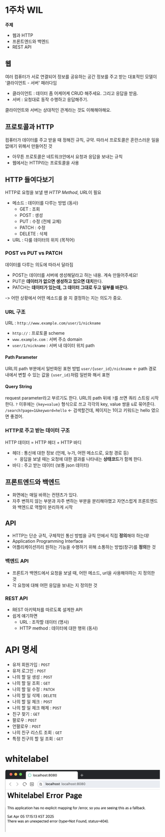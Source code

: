 # 1주차 WIL

**주제**
- 웹과 HTTP
- 프론트엔드와 백엔드
- REST API

## 웹
여러 컴퓨터가 서로 연결되어 정보를 공유하는 공간
정보를 주고 받는 대표적인 모델이 '클라이언트 - 서버' 패러다임
- 클라이언트 : 데이터 좀 어케어케 CRUD 해주세요. 그리고 응답을 받음.
- 서버 : 요청대로 동작 수행하고 응답해주기.

클라이언트와 서버는 상대적인 관계라는 것도 이해해야해요.

## 프로토콜과 HTTP
컴퓨터가 데이터를 주고 받을 때 정해진 규칙, 규약.
따라서 프로토콜은 혼란스러운 일을 없애기 위해서 만들어진 것
- 아무튼 프로토콜은 네트워크안에서 요청과 응답을 보내는 규칙
- 웹에서는 HTTP라는 프로토콜을 사용

## HTTP 들여다보기
HTTP로 요청을 보낼 땐 _HTTP Method_, *URL*이 필요
- 메소드 : 데이터를 다루는 방법 (동사)
  - GET : 조회
  - POST : 생성
  - PUT : 수정 (전체 교체)
  - PATCH : 수정
  - DELETE : 삭제
- URL : 다룰 데이터의 위치 (목적어)

### POST vs PUT vs PATCH
데이터를 다루는 의도에 따라서 달라짐
- POST는 데이터를 서버에 생성해달라고 하는 내용. 계속 만들어주세요!
- PUT은 **데이터가 없으면 생성하고 있으면 대치**한다.
- PATCH는 **데이터가 있는데, 그 데이터 그대로 두고 일부를 바꾼다.**

-> 어떤 상황에서 어떤 메소드를 쓸 지 결정하는 지는 의도가 중요.

### URL 구조
URL : `http://www.example.com/user/1/nickname`
- `http://` : 프로토콜 scheme
- `www.example.com` : 서버 주소 domain
- `user/1/nickname` : 서버 내 데이터 위치 path

#### Path Parameter
URL의 path 부분에서 일반화된 표현 방법
`user/{user_id}/nickname` <- path 경로 내에서 변할 수 있는 값을 `{user_id}`처럼 일반화 해서 표현

#### Query String
request parameter라고 부르기도 한다.
URL의 path 뒤에 `?`를 쓰면 쿼리 스트링 시작한다.
`?` 이후에는 `{key=value}` 형식으로 쓰고 각각의 key, value 쌍을 `&`로 묶어준다.
`/search?page=1&keyword=hello` <- 검색할건데, 페이지는 1이고 키워드는 hello 였으면 좋겠어.

### HTTP로 주고 받는 데이터 구조
HTTP 데이터 = HTTP 헤더 + HTTP 바디
- 헤더 : 통신에 대한 정보 (언제, 누가, 어떤 메소드로, 요청 경로 등)
  - 응답을 보낼 때는 요청에 대한 결과를 나타내는 **상태코드**가 함께 한다.
- 바디 : 주고 받는 데이터 (보통 json 데이터)

## 프론트엔드와 백엔드
- 화면에는 매일 바뀌는 컨텐츠가 있다.
- 자주 변하지 않는 부분과 자주 변하는 부분을 분리해야했고 자연스럽게 프론트엔드와 백엔드로 역할이 분리하게 시작

## API
- HTTP는 단순 규칙, 구체적인 통신 방법을 규칙 안에서 직접 **정의**해야 하는데!
- Application Programming Interface
- 어플리케이션끼리 원하는 기능을 수행하기 위해 소통하는 방법(창구)를 **정의**한 것

### 백엔드 API
- 프론트가 백엔드에서 요청을 보낼 때, 어떤 메소드, url을 사용해야하는 지 정의한 것
- 각 요청에 대해 어떤 응답을 보내는 지 정의한 것

### REST API
- REST 아키텍처를 따르도록 설계한 API
- 쉽게 얘기하면
  - URL : 조작할 데이터 (명사)
  - HTTP method : 데이터에 대한 행위 (동사)

# API 명세
- 유저 회원가입 : `POST`
- 유저 로그인 : `POST`
- 나의 할 일 생성 : `POST`
- 나의 할 일 조회 : `GET`
- 나의 할 일 수정 : `PATCH`
- 나의 할 일 삭제 : `DELETE`
- 나의 할 일 체크 : `POST`
- 나의 할 일 체크 해제 : `POST`
- 친구 찾기 : `GET`
- 팔로우 : `POST`
- 언팔로우 : `POST`
- 나의 친구 리스트 조회 : `GET`
- 특정 친구의 할 일 조회 : `GET`

# whitelabel
![whitelabel](white.png)
